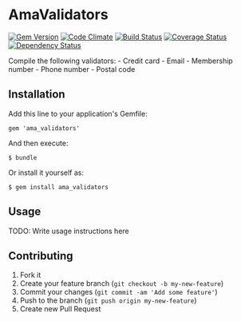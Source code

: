 # AmaValidators

[![Gem Version](https://badge.fury.io/rb/ama_validators.png)](http://badge.fury.io/rb/ama_validators)
[![Code Climate](https://codeclimate.com/github/amaabca/ama_validators.png)](https://codeclimate.com/github/amaabca/ama_validators)
[![Build Status](https://api.travis-ci.org/amaabca/ama_validators.png?branch=master)](https://travis-ci.org/amaabca/ama_validators)
[![Coverage Status](https://coveralls.io/repos/amaabca/ama_validators/badge.png)](https://coveralls.io/r/amaabca/ama_validators)
[![Dependency Status](https://gemnasium.com/amaabca/ama_validators.png)](https://gemnasium.com/amaabca/ama_validators)

Compile the following validators: - Credit card - Email - Membership number - Phone number - Postal code

## Installation

Add this line to your application's Gemfile:

    gem 'ama_validators'

And then execute:

    $ bundle

Or install it yourself as:

    $ gem install ama_validators

## Usage

TODO: Write usage instructions here

## Contributing

1. Fork it
2. Create your feature branch (`git checkout -b my-new-feature`)
3. Commit your changes (`git commit -am 'Add some feature'`)
4. Push to the branch (`git push origin my-new-feature`)
5. Create new Pull Request
